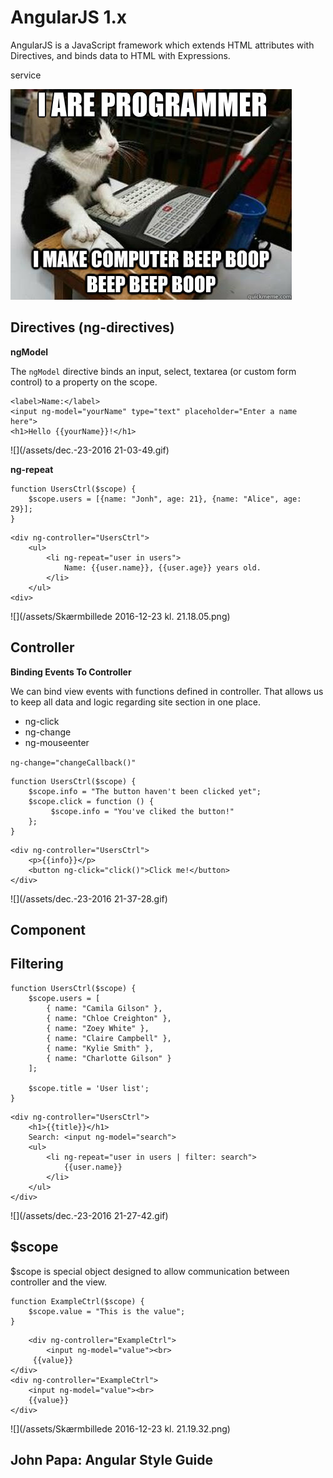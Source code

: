 # AngularJS 1.x

AngularJS is a JavaScript framework which extends HTML attributes with Directives, and binds data to HTML with Expressions.

service

![](/assets/9903c7c14add3fd0758b7b5b80c24d48101f296f13ce34736799a82c71f61bc2.jpg)

## **Directives \(ng-directives\)**

**ngModel**

The `ngModel` directive binds an input, select, textarea \(or custom form control\) to a property on the scope.

```
<label>Name:</label>
<input ng-model="yourName" type="text" placeholder="Enter a name here">
<h1>Hello {{yourName}}!</h1>
```

![](/assets/dec.-23-2016 21-03-49.gif)

**ng-repeat**

```
function UsersCtrl($scope) {
    $scope.users = [{name: "Jonh", age: 21}, {name: "Alice", age: 29}];
}
```

```
<div ng-controller="UsersCtrl">
    <ul>
        <li ng-repeat="user in users">
            Name: {{user.name}}, {{user.age}} years old.
        </li>
    </ul>
<div>
```

![](/assets/Skærmbillede 2016-12-23 kl. 21.18.05.png)

## Controller

**Binding Events To Controller**

We can bind view events with functions defined in controller. That allows us to keep all data and logic regarding site section in one place.

* ng-click
* ng-change
* ng-mouseenter

`ng-change="changeCallback()"`

```
function UsersCtrl($scope) {
    $scope.info = "The button haven't been clicked yet";
    $scope.click = function () {
         $scope.info = "You've cliked the button!"
    };
}
```

```
<div ng-controller="UsersCtrl">
    <p>{{info}}</p>
    <button ng-click="click()">Click me!</button>
</div>
```

![](/assets/dec.-23-2016 21-37-28.gif)  


## Component



## Filtering

```
function UsersCtrl($scope) {
    $scope.users = [
        { name: "Camila Gilson" },
        { name: "Chloe Creighton" },
        { name: "Zoey White" },
        { name: "Claire Campbell" },
        { name: "Kylie Smith" },
        { name: "Charlotte Gilson" }
    ];
    
    $scope.title = 'User list';
}
```

```
<div ng-controller="UsersCtrl">
    <h1>{{title}}</h1>
    Search: <input ng-model="search">
    <ul>
        <li ng-repeat="user in users | filter: search">
            {{user.name}}
        </li>
    </ul>
</div>
```

![](/assets/dec.-23-2016 21-27-42.gif)

## $scope

$scope is special object designed to allow communication between controller and the view.

```
function ExampleCtrl($scope) {
    $scope.value = "This is the value";
}
```

```
    <div ng-controller="ExampleCtrl">
        <input ng-model="value"><br>
     {{value}}
</div>
<div ng-controller="ExampleCtrl">
    <input ng-model="value"><br>
    {{value}}
</div>
```

![](/assets/Skærmbillede 2016-12-23 kl. 21.19.32.png)

## John Papa: Angular Style Guide



